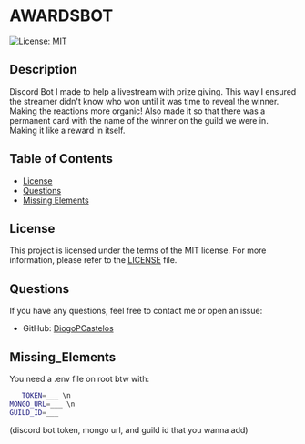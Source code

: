 # AWARDSBOT

[![License: MIT](https://img.shields.io/badge/License-MIT-yellow.svg)](https://opensource.org/licenses/MIT)

## Description

Discord Bot I made to help a livestream with prize giving. This way I ensured the streamer didn't know who won until it was time to reveal the winner. Making the reactions more organic! Also made it so that there was a permanent card with the name of the winner on the guild we were in. Making it like a reward in itself.

## Table of Contents

- [License](#license)
- [Questions](#questions)
- [Missing Elements](#missing_elements)

## License

This project is licensed under the terms of the MIT license. For more information, please refer to the [LICENSE](LICENSE) file.

## Questions

If you have any questions, feel free to contact me or open an issue:

- GitHub: [DiogoPCastelos](https://github.com/DiogoPCastelos)

## Missing_Elements

You need a .env file on root btw with:

```bash
   TOKEN=___ \n
MONGO_URL=___ \n
GUILD_ID=___
```

(discord bot token, mongo url, and guild id that you wanna add)
